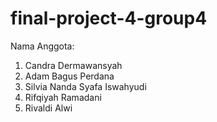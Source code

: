 # final-project-4-group4
Nama Anggota:
1. Candra Dermawansyah
2. Adam Bagus Perdana
3. Silvia Nanda Syafa Iswahyudi
4. Rifqiyah Ramadani
5. Rivaldi Alwi

